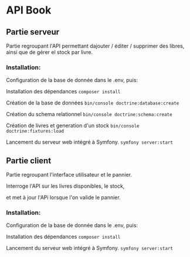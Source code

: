 # API Book

## Partie serveur

Partie regroupant l'API permettant dajouter / éditer / supprimer des libres, ainsi que de gérer el stock par livre.


### Installation:
Configuration de la base de donnée dans le .env, puis:


Installation des dépendances
`composer install`

Création de la base de données
`bin/console doctrine:database:create`

Création du schema relationnel
`bin/console doctrine:schema:create`

Création de livres et generation d'un stock
`bin/console doctrine:fixtures:load`

Lancement du serveur web intégré à Symfony.
`symfony server:start`

## Partie client

Partie regroupant l'interface utilisateur et le pannier.

Interroge l'API sur les livres disponibles, le stock,

et met à jour l'APi lorsque l'on valide le pannier.


### Installation:
Configuration de la base de donnée dans le .env, puis:

Installation des dépendances
`composer install`

Lancement du serveur web intégré à Symfony.
`symfony server:start`